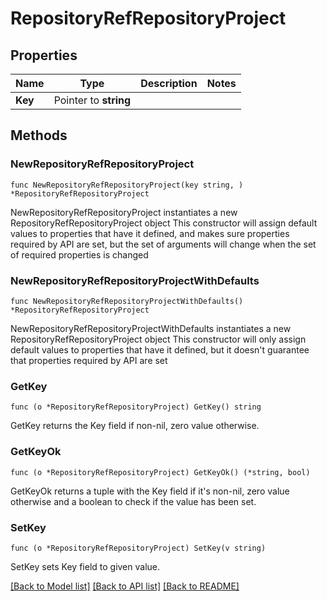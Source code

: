 # RepositoryRefRepositoryProject

## Properties

Name | Type | Description | Notes
------------ | ------------- | ------------- | -------------
**Key** | Pointer to **string** |  | 

## Methods

### NewRepositoryRefRepositoryProject

`func NewRepositoryRefRepositoryProject(key string, ) *RepositoryRefRepositoryProject`

NewRepositoryRefRepositoryProject instantiates a new RepositoryRefRepositoryProject object
This constructor will assign default values to properties that have it defined,
and makes sure properties required by API are set, but the set of arguments
will change when the set of required properties is changed

### NewRepositoryRefRepositoryProjectWithDefaults

`func NewRepositoryRefRepositoryProjectWithDefaults() *RepositoryRefRepositoryProject`

NewRepositoryRefRepositoryProjectWithDefaults instantiates a new RepositoryRefRepositoryProject object
This constructor will only assign default values to properties that have it defined,
but it doesn't guarantee that properties required by API are set

### GetKey

`func (o *RepositoryRefRepositoryProject) GetKey() string`

GetKey returns the Key field if non-nil, zero value otherwise.

### GetKeyOk

`func (o *RepositoryRefRepositoryProject) GetKeyOk() (*string, bool)`

GetKeyOk returns a tuple with the Key field if it's non-nil, zero value otherwise
and a boolean to check if the value has been set.

### SetKey

`func (o *RepositoryRefRepositoryProject) SetKey(v string)`

SetKey sets Key field to given value.



[[Back to Model list]](../README.md#documentation-for-models) [[Back to API list]](../README.md#documentation-for-api-endpoints) [[Back to README]](../README.md)


